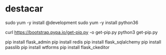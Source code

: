 # destacar
sudo yum -y install @development
sudo yum -y install python36

curl https://bootstrap.pypa.io/get-pip.py -o get-pip.py
python3 get-pip.py

pip install flask_admin
pip install redis
pip install flask_sqlalchemy
pip install passlib
pip install wtforms
pip install flask_ckeditor


